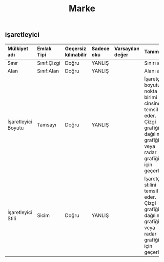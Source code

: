 ﻿---
title: Marke
second_title: Aspose.Cells Cloud Documen
type: docs
url: /tr/specification/model/marker/
description: "Aspose.Cells Bulut modeli spesifikasyonu: İşaretleyici. Açma, oluşturma, düzenleme, bölme, birleştirme, karşılaştırma ve dönüştürme gibi özelliklerle Excel ve diğer elektronik tablo belgelerini zahmetsizce yönetin"
weight: 50
---
## **işaretleyici**

 

| Mülkiyet adı| Emlak Tipi| Geçersiz kılınabilir| Sadece oku| Varsayılan değer| Tanım|
|:- |:- |:- |:- |:- |:- |
| Sınır| Sınıf:Çizgi| Doğru| YANLIŞ|| Sınırı alır.|
| Alan| Sınıf:Alan| Doğru| YANLIŞ|| Alanı alır.|
|İşaretleyici Boyutu| Tamsayı| Doğru| YANLIŞ|| İşaretçi boyutunu nokta birimi cinsinden temsil eder. Çizgi grafiği, dağılım grafiği veya radar grafiği için geçerlidir.|
| İşaretleyici Stili| Sicim| Doğru| YANLIŞ|| İşaretçi stilini temsil eder. Çizgi grafiği, dağılım grafiği veya radar grafiği için geçerlidir.|

